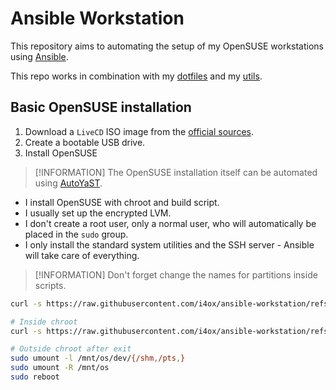 # Ansible Workstation

This repository aims to automating the setup of my OpenSUSE workstations using [Ansible](https://www.ansible.com/).

This repo works in combination with my [dotfiles]() and my [utils]().

## Basic OpenSUSE installation

1. Download a `LiveCD` ISO image from the [official sources](https://download.opensuse.org/tumbleweed/iso/openSUSE-Tumbleweed-XFCE-Live-x86_64-Current.iso).
2. Create a bootable USB drive.
3. Install OpenSUSE
  > [!INFORMATION]
  > The OpenSUSE installation itself can be automated using [AutoYaST](https://doc.opensuse.org/projects/autoyast/).

  - I install OpenSUSE with chroot and build script.
  - I usually set up the encrypted LVM.
  - I don't create a root user, only a normal user, who will automatically be placed in the `sudo` group.
  - I only install the standard system utilities and the SSH server - Ansible will take care of everything.

> [!INFORMATION]
> Don't forget change the names for partitions inside scripts.

```sh
curl -s https://raw.githubusercontent.com/i4ox/ansible-workstation/refs/heads/main/scripts/opensuse-chroot-install.sh | bash

# Inside chroot
curl -s https://raw.githubusercontent.com/i4ox/ansible-workstation/refs/heads/main/scripts/opensuse-chroot-configure.sh | bash

# Outside chroot after exit
sudo umount -l /mnt/os/dev/{/shm,/pts,}
sudo umount -R /mnt/os
sudo reboot
```
